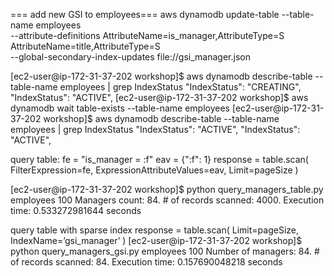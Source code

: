 === add new GSI to employees===
aws dynamodb update-table --table-name employees \
--attribute-definitions AttributeName=is_manager,AttributeType=S AttributeName=title,AttributeType=S \
--global-secondary-index-updates file://gsi_manager.json

[ec2-user@ip-172-31-37-202 workshop]$ aws dynamodb describe-table --table-name employees | grep IndexStatus
                "IndexStatus": "CREATING", 
                "IndexStatus": "ACTIVE", 
[ec2-user@ip-172-31-37-202 workshop]$ aws dynamodb wait table-exists --table-name employees
[ec2-user@ip-172-31-37-202 workshop]$ aws dynamodb describe-table --table-name employees | grep IndexStatus
                "IndexStatus": "ACTIVE", 
                "IndexStatus": "ACTIVE", 


query table: 
fe = "is_manager = :f"
eav = {":f": 1}
response = table.scan(
  FilterExpression=fe,
  ExpressionAttributeValues=eav,
  Limit=pageSize
)

[ec2-user@ip-172-31-37-202 workshop]$ python query_managers_table.py employees 100
Managers count: 84. # of records scanned: 4000. Execution time: 0.533272981644 seconds

query table with sparse index
response = table.scan(
Limit=pageSize,
IndexName=’gsi_manager’
)
[ec2-user@ip-172-31-37-202 workshop]$ python query_managers_gsi.py employees 100
Number of managers: 84. # of records scanned: 84. Execution time: 0.157690048218 seconds